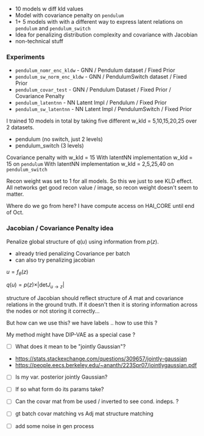 - 10 models w diff kld values
- Model with covariance penalty on `pendulum`
- 1+ 5 models with with a different way to express latent relations on `pendulum` and `pendulum_switch`
- Idea for penalizing distribution complexity and covariance with Jacobian
- non-technical stuff

### Experiments
- `pendulum_nomr_enc_kldw` - GNN / Pendulum dataset / Fixed Prior
- `pendulum_sw_norm_enc_kldw` - GNN / PendulumSwitch dataset / Fixed Prior
- `pendulum_covar_test` - GNN / Pendulum Dataset / Fixed Prior / Covariance Penalty
- `pendulum_latentnn` - NN Latent Impl / Pendulum / Fixed Prior
- `pendulum_sw_latentnn` - NN Latent Impl / PendulumSwitch / Fixed Prior

I trained 10 models in total by taking five different w_kld = 5,10,15,20,25 over 2 datasets.
- pendulum (no switch, just 2 levels)
- pendulum_switch (3 levels)

Covariance penalty with w_kld = 15
With latentNN implementation w_kld = 15 on `pendulum`
With latentNN implementation w_kld = 2,5,25,40 on `pendulum_switch`

Recon weight was set to 1 for all models. So this we just to see KLD effect.
All networks get good recon value / image, so recon weight doesn't seem to matter.

Where do we go from here? I have compute access on HAI_CORE until end of Oct.

### Jacobian / Covariance Penalty idea

Penalize global structure of $q(u)$ using information from $p(z)$.
- already tried penalizing Covariance per batch
- can also try penalizing jacobian

$u = f_\theta(z)$

$q(u) = p(z) \times \vert \text{det} J_{ u \rightarrow z} \vert$

structure of Jacobian should reflect structure of $A$ mat and covariance relations in the ground truth. If it doesn't then it is storing information across the nodes or not storing it correctly...

But how can we use this? we have labels .. how to use this ?

My method might have DIP-VAE as a special case ?

- [ ] What does it mean to be "jointly Gaussian"?
- https://stats.stackexchange.com/questions/309657/jointly-gaussian
- https://people.eecs.berkeley.edu/~ananth/223Spr07/jointlygaussian.pdf
- [ ] Is my var. posterior jointly Gaussian?
- [ ] If so what form do its params take?
- [ ] Can the covar mat from be used / inverted to see cond. indeps. ?
- [ ] gt batch covar matching vs Adj mat structure matching
- [ ] add some noise in gen process



